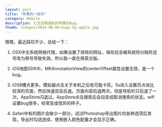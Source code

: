 ```yaml
---
layout: post
title: "苹果的一些坑"
category: Mobile
description: 汇总近期遇到的苹果的Bug。
thumb: /images/2014-06-04-bugs-by-apple.jpg
---
```

嗯嗯，最近踩坑不少，总结一下：

1. OSX中文系统网络代理，如果设置了排除的网址，保存后会被系统将分隔符逗号改为顿号导致失效。所以我一直在用英文版。

2. iOS地图SDK中，MKAnnotationView的centerOffset属性设置无效，是一个bug。

3. iOS8槽点更多。模拟器点击关于本机之后有可能卡死。5s进入设置页点进比较深的页面，然后快速双击后退。页面内容后退两次，但是导航栏只后退了一次。AppStore闪退过。AppStore点击搜索后自动变成取消搜索的状态。wifi设置bug很多，经常变成怪异的样子。

4. Safari中有的图片会缺少一部分，试过Photoshop导出图片的各种选项后发现，导出时勾选连续、使用嵌入颜色配置才会显示正确。


